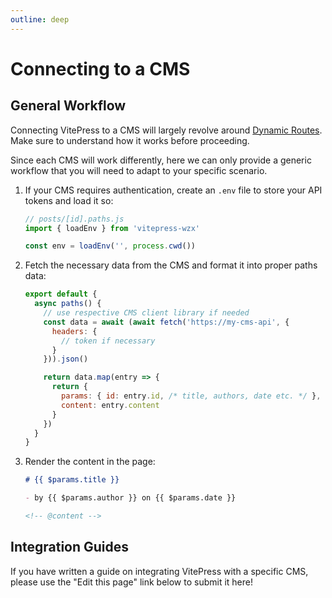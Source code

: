 ```yaml
---
outline: deep
---
```


# Connecting to a CMS

## General Workflow

Connecting VitePress to a CMS will largely revolve around [Dynamic Routes](./routing#dynamic-routes). Make sure to understand how it works before proceeding.

Since each CMS will work differently, here we can only provide a generic workflow that you will need to adapt to your specific scenario.

1. If your CMS requires authentication, create an `.env` file to store your API tokens and load it so:

    ```js
    // posts/[id].paths.js
    import { loadEnv } from 'vitepress-wzx'

    const env = loadEnv('', process.cwd())
    ```

2. Fetch the necessary data from the CMS and format it into proper paths data:

    ```js
    export default {
      async paths() {
        // use respective CMS client library if needed
        const data = await (await fetch('https://my-cms-api', {
          headers: {
            // token if necessary
          }
        })).json()

        return data.map(entry => {
          return {
            params: { id: entry.id, /* title, authors, date etc. */ },
            content: entry.content
          }
        })
      }
    }
    ```

3. Render the content in the page:

    ```md
    # {{ $params.title }}

    - by {{ $params.author }} on {{ $params.date }}

    <!-- @content -->
    ```

## Integration Guides

If you have written a guide on integrating VitePress with a specific CMS, please use the "Edit this page" link below to submit it here!
